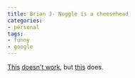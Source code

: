 ```yaml
---
title: Brian J- Noggle is a cheesehead
categories:
- personal
tags:
- funny
- google
---
```


[This][1] [doesn't work][2], but [this][3] does.

   [1]: http://stlbrianj.blogspot.com/2003_05_11_archive.html#94424734
   [2]: http://www.google.com/search?q=Brian+J.+Noggle+is+a+cheesehead
   [3]: http://www.google.com/search?q=%22Admiral+Ackbar+of+the+Calamari%22

